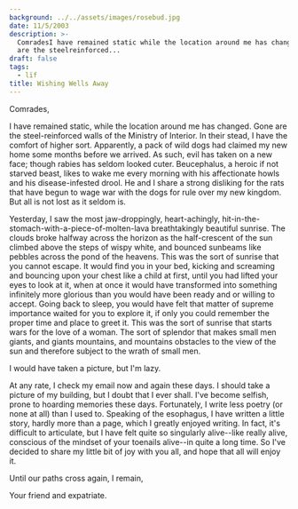 ```yaml
---
background: ../../assets/images/rosebud.jpg
date: 11/5/2003
description: >-
  ComradesI have remained static while the location around me has changed Gone
  are the steelreinforced...
draft: false
tags:
  - lïf
title: Wishing Wells Away
---
```

  
Comrades,  
  
I have remained static, while the location around me has changed. Gone are the steel-reinforced walls of the Ministry of Interior. In their stead, I have the comfort of higher sort. Apparently, a pack of wild dogs had claimed my new home some months before we arrived. As such, evil has taken on a new face; though rabies has seldom looked cuter. Beucephalus, a heroic if not starved beast, likes to wake me every morning with his affectionate howls and his disease-infested drool. He and I share a strong disliking for the rats that have begun to wage war with the dogs for rule over my new kingdom. But all is not lost as it seldom is.  
  
Yesterday, I saw the most jaw-droppingly, heart-achingly, hit-in-the-stomach-with-a-piece-of-molten-lava breathtakingly beautiful sunrise. The clouds broke halfway across the horizon as the half-crescent of the sun climbed above the steps of wispy white, and bounced sunbeams like pebbles across the pond of the heavens. This was the sort of sunrise that you cannot escape. It would find you in your bed, kicking and screaming and bouncing upon your chest like a child at first, until you had lifted your eyes to look at it, when at once it would have transformed into something infinitely more glorious than you would have been ready and or willing to accept. Going back to sleep, you would have felt that matter of supreme importance waited for you to explore it, if only you could remember the proper time and place to greet it. This was the sort of sunrise that starts wars for the love of a woman. The sort of splendor that makes small men giants, and giants mountains, and mountains obstacles to the view of the sun and therefore subject to the wrath of small men.  
  
I would have taken a picture, but I'm lazy.  
  
At any rate, I check my email now and again these days. I should take a picture of my building, but I doubt that I ever shall. I've become selfish, prone to hoarding memories these days. Fortunately, I write less poetry (or none at all) than I used to. Speaking of the esophagus, I have written a little story, hardly more than a page, which I greatly enjoyed writing. In fact, it's difficult to articulate, but I have felt quite so singularly alive--like really alive, conscious of the mindset of your toenails alive--in quite a long time. So I've decided to share my little bit of joy with you all, and hope that all will enjoy it.  
  
Until our paths cross again, I remain,  
  
Your friend and expatriate.  
